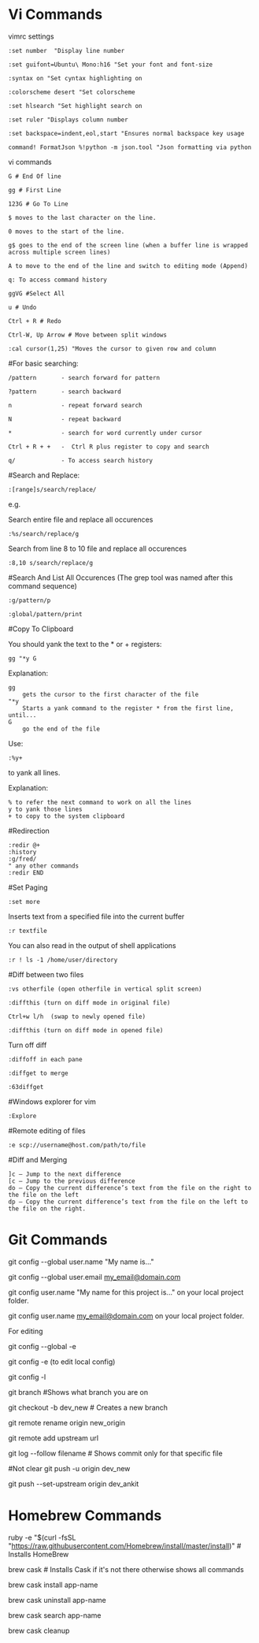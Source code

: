 # Vi Commands

vimrc settings
    
    :set number  "Display line number

    :set guifont=Ubuntu\ Mono:h16 "Set your font and font-size

    :syntax on "Set cyntax highlighting on

    :colorscheme desert "Set colorscheme

    :set hlsearch "Set highlight search on

    :set ruler "Displays column number

    :set backspace=indent,eol,start "Ensures normal backspace key usage

    command! FormatJson %!python -m json.tool "Json formatting via python

vi commands

    G # End Of line

    gg # First Line

    123G # Go To Line

    $ moves to the last character on the line.

    0 moves to the start of the line.

    g$ goes to the end of the screen line (when a buffer line is wrapped across multiple screen lines)

    A to move to the end of the line and switch to editing mode (Append)

    q: To access command history

    ggVG #Select All

    u # Undo

    Ctrl + R # Redo

    Ctrl-W, Up Arrow # Move between split windows
    
    :cal cursor(1,25) "Moves the cursor to given row and column

#For basic searching:

    /pattern       - search forward for pattern

    ?pattern       - search backward

    n              - repeat forward search

    N              - repeat backward

    *              - search for word currently under cursor

    Ctrl + R + +   -  Ctrl R plus register to copy and search

    q/             - To access search history 


#Search and Replace:

    :[range]s/search/replace/
e.g.

Search entire file and replace all occurences
    
    :%s/search/replace/g

Search from line 8 to 10 file and replace all occurences

    :8,10 s/search/replace/g 

#Search And List All Occurences (The grep tool was named after this command sequence)

    :g/pattern/p
    
    :global/pattern/print

#Copy To Clipboard

You should yank the text to the * or + registers:

    gg "*y G

Explanation:

    gg
        gets the cursor to the first character of the file
    "*y
        Starts a yank command to the register * from the first line, until...
    G
        go the end of the file

Use:

    :%y+

to yank all lines.

Explanation:

    % to refer the next command to work on all the lines
    y to yank those lines
    + to copy to the system clipboard

#Redirection

    :redir @+
    :history
    :g/fred/
    " any other commands
    :redir END
 
#Set Paging

    :set more

Inserts text from a specified file into the current buffer

    :r textfile

You can also read in the output of shell applications

    :r ! ls -1 /home/user/directory

#Diff between two files

    :vs otherfile (open otherfile in vertical split screen)

    :diffthis (turn on diff mode in original file)

    Ctrl+w l/h  (swap to newly opened file)

    :diffthis (turn on diff mode in opened file)

Turn off diff

    :diffoff in each pane

    :diffget to merge 

    :63diffget

#Windows explorer for vim
    
    :Explore 

#Remote editing of files

    :e scp://username@host.com/path/to/file
    
#Diff and Merging

    ]c – Jump to the next difference
    [c – Jump to the previous difference
    do – Copy the current difference’s text from the file on the right to the file on the left
    dp – Copy the current difference’s text from the file on the left to the file on the right.

# Git Commands

git config --global user.name "My name is..."

git config --global user.email my_email@domain.com

git config user.name "My name for this project is..." on your local project folder.

git config user.name my_email@domain.com on your local project folder.

For editing

git config --global -e

git config -e (to edit local config)

git config -l

git branch #Shows what branch you are on 

git checkout -b dev_new # Creates a new branch

git remote rename origin new_origin

git remote add upstream url

git log --follow filename # Shows commit only for that specific file

#Not clear
git push -u origin dev_new 

git push --set-upstream origin dev_ankit


# Homebrew Commands

ruby -e "$(curl -fsSL "https://raw.githubusercontent.com/Homebrew/install/master/install)" # Installs HomeBrew

brew cask  # Installs Cask if it's not there otherwise shows all commands

brew cask install app-name

brew cask uninstall app-name

brew cask search app-name

brew cask cleanup
